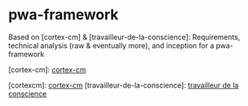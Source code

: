 # pwa-framework
Based on [cortex-cm] &amp; [travailleur-de-la-conscience]: Requirements, technical analysis (raw &amp; eventually more), and inception for a pwa-framework

[cortex-cm]: <a href="https://bit.ly/cortex-cm" target="\_blank">cortex-cm</a>

[cortexcm]: <a href="https://bit.ly/cortex-cm" target="\_blank">cortex-cm</a>
[travailleur-de-la-conscience]: <a href="bit.ly/travailleur-de-la-conscience" target="\_blank">travailleur de la conscience</a>
